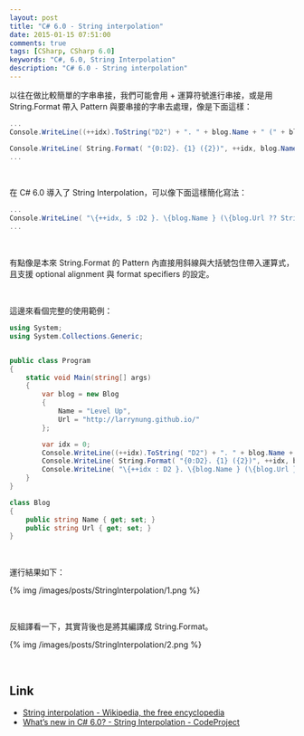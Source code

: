 ```yaml
---
layout: post
title: "C# 6.0 - String interpolation"
date: 2015-01-15 07:51:00
comments: true
tags: [CSharp, CSharp 6.0]
keywords: "C#, 6.0, String Interpolation"
description: "C# 6.0 - String interpolation"
---
```


以往在做比較簡單的字串串接，我們可能會用 + 運算符號進行串接，或是用 String.Format 帶入 Pattern 與要串接的字串去處理，像是下面這樣：  

<!-- More -->
```c#
...
Console.WriteLine((++idx).ToString("D2") + ". " + blog.Name + " (" + blog.Url + ")");

Console.WriteLine( String.Format( "{0:D2}. {1} ({2})", ++idx, blog.Name, blog.Url));
...
```

<br/>


在 C# 6.0 導入了 String Interpolation，可以像下面這樣簡化寫法：  

```c#
...
Console.WriteLine( "\{++idx, 5 :D2 }. \{blog.Name } (\{blog.Url ?? String.Empty})" );
...
```

<br/>


有點像是本來 String.Format 的 Pattern 內直接用斜線與大括號包住帶入運算式，且支援 optional alignment 與 format specifiers 的設定。  

<br/>


這邊來看個完整的使用範例：  

```c#
using System;
using System.Collections.Generic;


public class Program
{
    static void Main(string[] args)
    {
        var blog = new Blog
        {
            Name = "Level Up",
            Url = "http://larrynung.github.io/"
        };

        var idx = 0;
        Console.WriteLine((++idx).ToString( "D2") + ". " + blog.Name + " (" + blog.Url + ")");
        Console.WriteLine( String.Format( "{0:D2}. {1} ({2})", ++idx, blog.Name, blog.Url));
        Console.WriteLine( "\{++idx : D2 }. \{blog.Name } (\{blog.Url })");
    }
}

class Blog
{
    public string Name { get; set; }
    public string Url { get; set; }
}
```

<br/>


運行結果如下：  

{% img /images/posts/StringInterpolation/1.png %}

<br/>


反組譯看一下，其實背後也是將其編譯成 String.Format。  

{% img /images/posts/StringInterpolation/2.png %}

<br/>


Link
----
* [String interpolation - Wikipedia, the free encyclopedia](http://en.wikipedia.org/wiki/String_interpolation)
* [What’s new in C# 6.0? - String Interpolation - CodeProject](http://www.codeproject.com/Articles/846566/What-s-new-in-Csharp-String-Interpolation)

